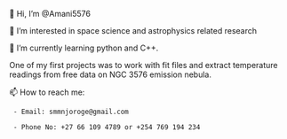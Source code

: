 👋 Hi, I’m @Amani5576

👀 I’m interested in space science and astrophysics related research

🌱 I’m currently learning python and C++. 

One of my first projects was to work with fit files and extract temperature readings from free data on NGC 3576 emission nebula.

📫 How to reach me:

     - Email: smmnjoroge@gmail.com

     - Phone No: +27 66 109 4789 or +254 769 194 234
   
<!---
Amani5576/Amani5576 is a ✨ special ✨ repository because its `README.md` (this file) appears on your GitHub profile.
You can click the Preview link to take a look at your changes.
--->

